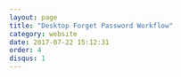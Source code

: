 ```yaml
---
layout: page
title: "Desktop Forget Password Workflow"
category: website
date: 2017-07-22 15:12:31
order: 4
disqus: 1
---
```



